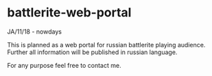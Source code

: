# battlerite-web-portal
JA/11/18 - nowdays

This is planned as a web portal for russian battlerite playing audience. Further all information will be published in russian language.
 
For any purpose feel free to contact me.